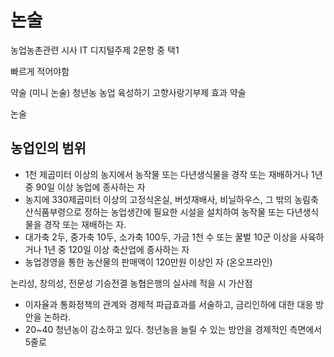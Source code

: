 
# 논술
농업농촌관련 시사
IT 디지털주제 2문항 중 택1

빠르게 적어야함


약술 (미니 논술)
청년농 농업 육성하기
고향사랑기부제 효과 약술

논술

## 농업인의 범위
- 1천 제곱미터 이상의 농지에서 농작물 또는 다년생식물을 경작 또는 재배하거나 1년 중 90일 이상 농업에 종사하는 자
- 농지에 330제곱미터 이상의 고정식온실, 버섯재배사, 비닐하우스, 그 밖의 농림축산식품부령으로 정하는 농업생간에 필요한 시설을 설치하여 농작물 또는 다년생식물을 경작 또는 재배하는 자.
- 대가축 2두, 중가축 10두, 소가축 100두, 가금 1천 수 또는 꿀벌 10군 이상을 사육하거나 1년 중 120일 이상 축산업에 종사하는 자
- 농업경영을 통한 농산물의 판매액이 120만원 이상인 자 (온오프라인)


논리성, 창의성, 전문성
기승전결
농협은행의 실사례 적을 시 가산점

- 이자율과 통화정책의 관계와 경제적 파급효과를 서술하고, 금리인하에 대한 대응 방안을 논하라.
- 20~40 청년농이 감소하고 있다. 청년농을 늘릴 수 있는 방안을 경제적인 측면에서 5줄로